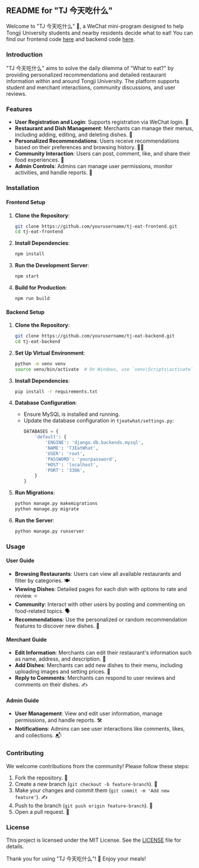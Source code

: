 ## README for "TJ 今天吃什么"

Welcome to "TJ 今天吃什么" 🍜, a WeChat mini-program designed to help Tongji University students and nearby residents decide what to eat! You can find our frontend code [here](https://github.com/WinstonLiyt/WhereToEatAtTongji-Frontend) and backend code [here](https://github.com/WinstonLiyt/WhereToEatAtTongji-Backend).

### Introduction

"TJ 今天吃什么" aims to solve the daily dilemma of "What to eat?" by providing personalized recommendations and detailed restaurant information within and around Tongji University. The platform supports student and merchant interactions, community discussions, and user reviews.

### Features

- **User Registration and Login**: Supports registration via WeChat login. 📲
- **Restaurant and Dish Management**: Merchants can manage their menus, including adding, editing, and deleting dishes. 🍛
- **Personalized Recommendations**: Users receive recommendations based on their preferences and browsing history. 🧑‍🍳
- **Community Interaction**: Users can post, comment, like, and share their food experiences. 💬
- **Admin Controls**: Admins can manage user permissions, monitor activities, and handle reports. 🔧

### Installation

#### Frontend Setup

1. **Clone the Repository**:
   ```bash
   git clone https://github.com/yourusername/tj-eat-frontend.git
   cd tj-eat-frontend
   ```

2. **Install Dependencies**:
   ```bash
   npm install
   ```

3. **Run the Development Server**:
   ```bash
   npm start
   ```

4. **Build for Production**:
   ```bash
   npm run build
   ```

#### Backend Setup

1. **Clone the Repository**:
   ```bash
   git clone https://github.com/yourusername/tj-eat-backend.git
   cd tj-eat-backend
   ```

2. **Set Up Virtual Environment**:
   ```bash
   python -m venv venv
   source venv/bin/activate  # On Windows, use `venv\Scripts\activate`
   ```

3. **Install Dependencies**:
   ```bash
   pip install -r requirements.txt
   ```

4. **Database Configuration**:
   - Ensure MySQL is installed and running.
   - Update the database configuration in `tjeatwhat/settings.py`:
     ```python
     DATABASES = {
         'default': {
             'ENGINE': 'django.db.backends.mysql',
             'NAME': 'TJEatWhat',
             'USER': 'root',
             'PASSWORD': 'yourpassword',
             'HOST': 'localhost',
             'PORT': '3306',
         }
     }
     ```

5. **Run Migrations**:
   ```bash
   python manage.py makemigrations
   python manage.py migrate
   ```

6. **Run the Server**:
   ```bash
   python manage.py runserver
   ```

### Usage

#### User Guide

- **Browsing Restaurants**: Users can view all available restaurants and filter by categories. 🍽️
- **Viewing Dishes**: Detailed pages for each dish with options to rate and review. ⭐
- **Community**: Interact with other users by posting and commenting on food-related topics. 🗣️
- **Recommendations**: Use the personalized or random recommendation features to discover new dishes. 🎲

#### Merchant Guide

- **Edit Information**: Merchants can edit their restaurant's information such as name, address, and description. 🏪
- **Add Dishes**: Merchants can add new dishes to their menu, including uploading images and setting prices. 🍲
- **Reply to Comments**: Merchants can respond to user reviews and comments on their dishes. ✍️

#### Admin Guide

- **User Management**: View and edit user information, manage permissions, and handle reports. 🛠️
- **Notifications**: Admins can see user interactions like comments, likes, and collections. 📬

### Contributing

We welcome contributions from the community! Please follow these steps:

1. Fork the repository. 🍴
2. Create a new branch (`git checkout -b feature-branch`). 🌿
3. Make your changes and commit them (`git commit -m 'Add new feature'`). ✍️
4. Push to the branch (`git push origin feature-branch`). 🚀
5. Open a pull request. 🔄

### License

This project is licensed under the MIT License. See the [LICENSE](LICENSE) file for details.

Thank you for using "TJ 今天吃什么"! 🍴 Enjoy your meals!
